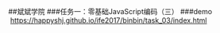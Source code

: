 ##斌斌学院
###任务一：零基础JavaScript编码（三）
###demo  https://happyshj.github.io/ife2017/binbin/task_03/index.html
